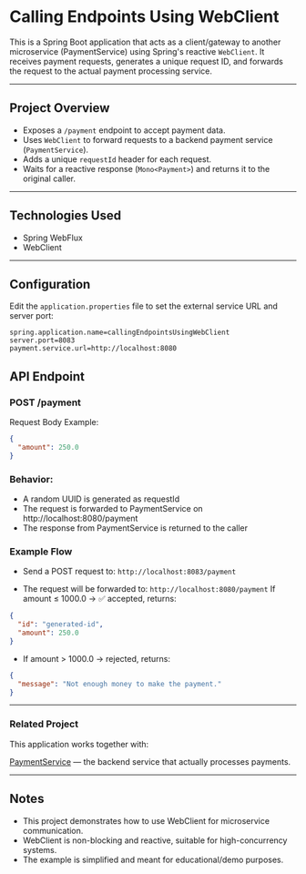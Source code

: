 # Calling Endpoints Using WebClient

This is a Spring Boot application that acts as a client/gateway to another microservice (PaymentService) using Spring's reactive `WebClient`. It receives payment requests, generates a unique request ID, and forwards the request to the actual payment processing service.

---
## Project Overview

- Exposes a `/payment` endpoint to accept payment data.
- Uses `WebClient` to forward requests to a backend payment service (`PaymentService`).
- Adds a unique `requestId` header for each request.
- Waits for a reactive response (`Mono<Payment>`) and returns it to the original caller.

---

## Technologies Used

- Spring WebFlux
- WebClient

---

## Configuration

Edit the `application.properties` file to set the external service URL and server port:

```properties
spring.application.name=callingEndpointsUsingWebClient
server.port=8083
payment.service.url=http://localhost:8080
```

## API Endpoint
### POST /payment
Request Body Example:

```json
{
  "amount": 250.0
}
```

### Behavior:

- A random UUID is generated as requestId
- The request is forwarded to PaymentService on http://localhost:8080/payment
- The response from PaymentService is returned to the caller

### Example Flow
- Send a POST request to: `http://localhost:8083/payment`

- The request will be forwarded to: `http://localhost:8080/payment`
If amount ≤ 1000.0 → ✅ accepted, returns:

```json
{
  "id": "generated-id",
  "amount": 250.0
}
```
- If amount > 1000.0 →  rejected, returns:

```json
{
  "message": "Not enough money to make the payment."
}
```

---
### Related Project
This application works together with:

[PaymentService]() — the backend service that actually processes payments.

---
## Notes
- This project demonstrates how to use WebClient for microservice communication.
- WebClient is non-blocking and reactive, suitable for high-concurrency systems.
- The example is simplified and meant for educational/demo purposes.

